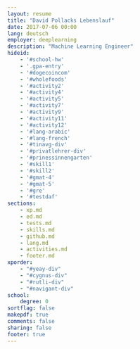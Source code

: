 ```yaml
---
layout: resume
title: "David Pollacks Lebenslauf"
date: 2017-07-06 00:00
lang: deutsch
employer: deeplearning
description: "Machine Learning Engineer"
hideid:
    - '#school-hw'
    - '.gpa-entry'
    - '#dogecoincom'
    - '#wholefoods'
    - '#activity2'
    - '#activity4'
    - '#activity5'
    - '#activity7'
    - '#activity9'
    - '#activity11'
    - '#activity12'
    - '#lang-arabic'
    - '#lang-french'
    - '#tinavg-div'
    - '#privatlehrer-div'
    - '#prinessinnengarten'
    - '#skill1'
    - '#skill2'
    - '#gmat-4'
    - '#gmat-5'
    - '#gre'
    - '#testdaf'
sections:
    - xp.md
    - ed.md
    - tests.md
    - skills.md
    - github.md
    - lang.md
    - activities.md
    - footer.md
xporder:
    - "#yeay-div"
    - "#cygnus-div"
    - "#rutli-div"
    - "#navigant-div"
school:
    degree: 0
sortflag: false
makepdf: true
comments: false
sharing: false
footer: true
---
```

